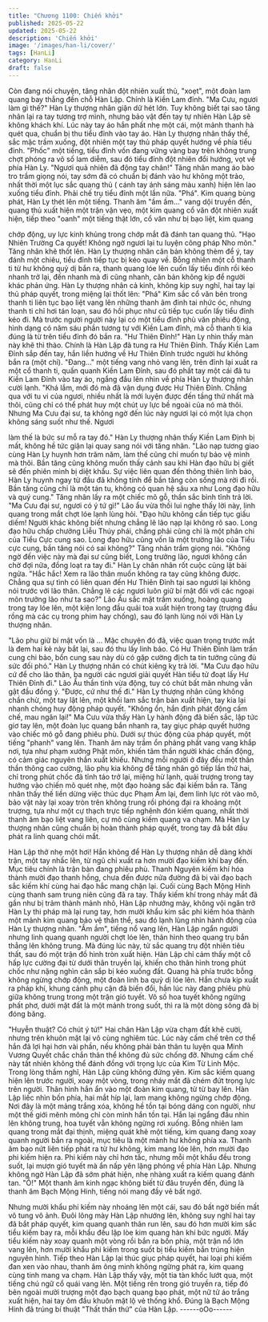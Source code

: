 ```yaml
---
title: "Chương 1100: Chiến khởi"
published: 2025-05-22
updated: 2025-05-22
description: 'Chiến khởi'
image: '/images/han-li/cover/'
tags: [HanLi]
category: HanLi
draft: false
---
```


Còn đang nói chuyện, tăng nhân đột nhiên xuất thủ, "xoẹt", một
đoàn lam quang bay thẳng đến chỗ Hàn Lập.
Chính là Kiền Lam đỉnh.
"Ma Cưu, ngươi làm gì thế?" Hàn Ly thượng nhân giận dữ hét
lớn.
Tuy không biết tại sao tăng nhân lại ra tay tương trợ mình, nhưng
bảo vật đến tay tự nhiên Hàn Lập sẽ không khách khí.
Lúc này tay áo hắn phất nhẹ một cái, một mảnh thanh hà quét
qua, chuẩn bị thu tiểu đỉnh vào tay áo.
Hàn Ly thượng nhân thấy thế, sắc mặc trầm xuống, đột nhiên một
tay thủ pháp quyết hướng về phía tiểu đỉnh.
"Phốc" một tiếng, tiểu đỉnh vốn đang vững vàng bay trên không
trung chợt phóng ra vô số lam diễm, sau đó tiểu đỉnh đột nhiên
đổi hướng, vọt về phía Hàn Ly.
"Ngươi quả nhiên đã động tay chân!" Tăng nhân mang áo bào tro
trầm giọng nói, tay sớm đã có chuẩn bị đánh vào hư không một
trảo, nhất thời một lục sắc quang thủ ( cánh tay ánh sáng màu
xanh) hiện lên lao xuống tiểu đỉnh.
Phải chế trụ tiểu đỉnh một lần nữa.
"Phá". Kim quang bùng phát, Hàn Ly thét lên một tiếng.
Thanh âm "ầm ầm…" vang dội truyền đến, quang thủ xuất hiện
một trận vặn vẹo, một kim quang cổ văn đột nhiên xuất hiện, tiếp
theo "oanh" một tiếng thật lớn, cổ văn như bị bạo liệt, kim quang

chớp động, uy lực kinh khủng trong chớp mắt đã đánh tan quang
thủ.
"Hạo Nhiên Trường Ca quyết! Không ngờ ngươi lại tu luyện công
pháp Nho môn." Tăng nhân khẽ thốt lên.
Hàn Ly thượng nhân căn bản không thèm để ý, tay đánh một
chiêu, tiểu đỉnh tiếp tục bị kéo quay về.
Bỗng nhiên một cỗ thanh ti từ hư không quỷ dị bắn ra, thanh
quang lóe lên cuốn lấy tiểu đỉnh rồi kéo nhanh trở lại, đến nhanh
mà đi cũng nhanh, căn bản không kịp để người khác phản ứng.
Hàn Ly thượng nhân cả kinh, không kịp suy nghĩ, hai tay lại thủ
pháp quyết, trong miệng lại thốt lên: "Phá"
Kim sắc cổ văn bên trong thanh ti liên tục bạo liệt vang lên những
thanh âm đinh tai nhức óc, nhưng thanh ti chỉ hơi tán loạn, sau đó
hồi phục như cũ tiếp tục cuốn lấy tiểu đỉnh kéo đi.
Mà trước người người này lại có một tiểu đỉnh phù văn phiêu
động, hình dạng có năm sáu phần tương tự với Kiền Lam đỉnh,
mà cỗ thanh ti kia đúng là từ trên tiểu đỉnh đó bắn ra.
"Hư Thiên Đỉnh!" Hàn Ly nhìn thấy màn này khẽ thì thào.
Chính là Hàn Lập đã tung ra Hư Thiên Đỉnh.
Thấy Kiền Lam Đỉnh sắp đến tay, hắn liền hướng về Hư Thiên
Đỉnh trước người hư không bắn ra (một chỉ). "Đang…" một tiếng
vang nhỏ vang lên, trên đỉnh lại xuất ra một cổ thanh ti, quấn
quanh Kiền Lam Đỉnh, sau đó phất tay một cái đã tu Kiền Lam
Đỉnh vào tay áo, ngẩng đầu lên nhìn về phía Hàn Ly thượng nhân
cười lạnh.
"Khá lắm, mới đó mà đã vận dụng được Hư Thiên Đỉnh. Chẳng
qua với tu vi của ngươi, nhiều nhất là mới luyện được đến tầng
thứ nhất mà thôi, cũng chỉ có thể phát huy một chút uy lực bề
ngoài của nó mà thôi. Nhưng Ma Cưu đại sư, ta không ngờ đến
lúc này ngươi lại có một lựa chọn không sáng suốt như thế. Ngươi

làm thế là bức sư mỗ ra tay đó."
Hàn Ly thượng nhân thấy Kiền Lam Định bị mất, không hề tức
giận lại quay sang nói với tăng nhân.
"Lão nạp tương giao cùng Hàn Ly huynh hơn trăm năm, làm thế
cũng chỉ muốn tự bảo vệ mình mà thôi. Bần tăng cũng không
muốn thấy cảnh sau khi Hàn đạo hữu bị giết sẽ đến phiên mình bị
diệt khẩu. Sự việc liên quan đến thông thiên linh bảo, Hàn Ly
huynh ngay từ đầu đã không tính để bần tăng còn sống mà rời đi
rồi. Bần tăng cũng chỉ là một tán tu, không có quan hệ sâu xa như
Long đạo hữu và quý cung."
Tăng nhân lấy ra một chiếc mõ gỗ, thần sắc bình tĩnh trả lời.
"Ma Cưu đại sư, ngươi có ý tứ gì!"
Lão ẩu vừa thối lui nghe thấy lời này, linh quang trong mắt chợt
lóe lạnh lùng hỏi.
"Đạo hữu không cần tiếp tục giấu diếm! Người khác không biết
nhưng chẳng lẽ lão nạp lại không rõ sao. Long đạo hữu chấp
chưởng Liễu Thúy phái, chẳng phải cũng chỉ là một phân chi của
Tiểu Cực cung sao. Long đạo hữu cũng vốn là một trưởng lão của
Tiểu cực cung, bần tăng nói có sai không?" Tăng nhân trầm giọng
nói.
"Không ngờ đến việc này mà đại sư cũng biết, Long trưởng lão,
ngươi không cần chờ đợi nữa, đồng loạt ra tay đi." Hàn Ly chân
nhân rốt cuộc cũng lật bài ngửa.
"Hắc hắc! Xem ra lão thân muốn không ra tay cũng không được.
Chẳng qua sự tình có liên quan đến Hư Thiên Đỉnh tại sao ngươi
lại không nói trước với lão thân. Chẳng lẽ các ngươi luôn giữ bí
mật đối với các ngoại môn trưởng lão như ta sao?"
Lão Ẩu sắc mặt trầm xuống, hoàng quang trong tay lóe lên, một
kiện long đầu quải toa xuất hiện trong tay (trượng đầu rồng mà
các cụ trong phim hay chống), sau đó lạnh lùng nói với Hàn Ly
thượng nhân.

"Lão phu giữ bí mật vốn là … Mặc chuyện đó đã, việc quan trọng
trước mắt là đem hai kẻ này bắt lại, sau đó thu lấy linh bảo. Có
Hư Thiên Đỉnh làm trấn cung chi bảo, bổn cung sau này dù có
gặp cường địch ta tin tưởng cũng đủ sức đối phó." Hàn Ly thượng
nhân có chút kiêng kỵ trả lời.
"Ma Cưu đạo hữu cứ để cho lão thân, ba người các ngươi giải
quyết Hàn tiểu tử đoạt lấy Hư Thiên Đỉnh đi." Lão Ẩu thần tình
vừa động, tuy có chút bất mãn nhưng vẫn gật đầu đồng ý.
"Được, cứ như thế đi." Hàn Ly thượng nhân cũng không chần
chừ, một tay lật lên, một khối lam sắc trận bàn xuất hiện, tay kia
lại nhanh chóng huy động pháp quyết.
"Không ổn, hắn định phát động cấm chế, mau ngăn lại!" Ma Cưu
vừa thấy Hàn Ly hành động đã biến sắc, lập tức giơ tay lên, một
đoàn lục quang bắn nhanh ra, tay giục pháp quyết hướng vào
chiếc mõ gỗ đang phiêu phù.
Dưới sự thúc động của pháp quyết, một tiếng "phanh" vang lên.
Thanh âm này trầm ổn phảng phất vang vang khắp nơi, tựa như
phạm xướng Phật môn, khiến tâm thần người khác chấn động, có
cảm giác nguyên thần xuất khiếu.
Nhưng mỗi người ở đây đều một thân thần thông cao cường, lão
phụ kia không để tăng nhân gõ tiếp lần thứ hai, chỉ trong phút
chốc đã tỉnh táo trở lại, miệng hừ lạnh, quải trượng trong tay
hướng vào chiến mõ quét nhẹ, một đạo hoàng sắc đại kiếm bắn
ra.
Tăng nhân thấy thế liền dừng việc thúc dục Phạm Âm lại, đem
linh lực rót vào mõ, bảo vật này lại xoay tròn trên không trung rồi
phóng đại ra khoảng một trượng, tựa như một cự thạch trực tiếp
nghênh đón kiếm quang, nhất thời thanh âm bạo liệt vang liên, cự
mõ cùng kiếm quang va chạm.
Mà Hàn Ly thượng nhân cũng chuẩn bị hoàn thành pháp quyết,
trong tay đã bắt đầu phát ra linh quang chói mắt.

Hàn Lập thở nhẹ một hơi!
Hắn không để Hàn Ly thượng nhân dễ dàng khởi trận, một tay
nhấc lên, từ ngũ chỉ xuất ra hơn mười đạo kiếm khí bay đến.
Mục tiêu chính là trận bàn đang phiêu phù.
Thanh Nguyên kiếm khí hóa thành mười đạo thanh hồng, chưa
đến được nửa đường đã bị vài đạo bạch sắc kiếm khí cùng hai
đạo hắc mang chặn lại.
Cuối cùng Bạch Mộng Hinh cùng thanh sam trung niên cũng đã ra
tay.
Thấy kiếm khí trong nháy mắt đã gần như bị trảm thành mảnh
nhỏ, Hàn Lập nhướng mày, không vội ngăn trở Hàn Ly thi pháp
mà lại rung tay, hơn mười khẩu kim sắc phi kiếm hóa thành một
mảnh kim quang bảo vệ thân thể, sau đó lạnh lùng nhìn hành
động của Hàn Ly thượng nhân.
"Ầm ầm", tiếng nổ vang lên, Hàn Lập ngẩn người nhưng linh
quang quanh người chợt lóe lên, thân hình theo quang trụ bắn
thẳng lên không trung.
Mà đúng lúc này, tử sắc quang trụ đột nhiên tiêu thất, sau đó một
trận đồ hình tròn xuất hiện.
Hàn Lập chỉ cảm thấy một cỗ hấp lực cường đại từ dưới thân
truyền lại, khiến cho thân hình trong phút chốc như nặng nghìn
cân sắp bị kéo xuống đất. Quang hà phía trước bỗng không
ngừng chớp động, một đoàn linh ba quỷ dị lóe lên.
Hắn chưa kịp xuất ra pháp khí, khung cảnh phụ cận đã biến đổi,
hắn lúc này đang phiêu phù giữa không trung trong một trận gió
tuyết.
Vô số hoa tuyết không ngừng phất phơ, dưới mặt đất là một
mảnh trong suốt, thì ra là một dòng sông đã bị đóng băng.

"Huyễn thuật? Có chút ý tứ!"
Hai chân Hàn Lập vừa chạm đất khẽ cười, nhưng trên khuôn mặt
lại vô cùng nghiêm túc.
Lúc này cấm chế trên cơ thể hắn đã lợi hại hơn vài phần, nếu
không phải bản thân tu luyện qua Minh Vương Quyết chắc chắn
thân thể không đủ sức chống đỡ. Nhưng cấm chế này tất nhiên
không thể đánh đồng với trọng lực của Kim Từ Linh Mộc.
Trong lòng thầm nghĩ, Hàn Lập cũng không đứng yên. Kim sắc
kiếm quang hiện lên trước người, xoay một vòng, trong nháy mắt
đã chém đứt trọng lực trên người.
Thân hình hắn ẩn vào một đoàn kim quang, từ từ bay lên. Hàn
Lập liếc nhìn bốn phía, hai mắt híp lại, lam mang không ngừng
chớp động.
Nơi đây là một mảng trắng xóa, không hề tồn tại bóng dáng con
người, như một thế giới mênh mông chỉ còn mình hắn tồn tại.
Hắn lại ngẩng đầu nhìn lên không trung, hoa tuyết vẫn không
ngừng rơi xuống.
Bỗng nhiên lam quang trong mắt đại thịnh, miệng quát khẽ một
tiếng, kim quang đang xoay quanh người bắn ra ngoài, mục tiêu
là một mảnh hư không phía xa.
Thanh âm bạo nứt liên tiếp phát ra từ hư không, kim mang lóe
lên, hơn mười đạo phi kiếm hiện ra.
Phi kiếm này chỉ hơn tấc, nhưng mỗi một khẩu đều trong suốt, lại
mượn gió tuyết mà ẩn nấp yên lặng phóng về phía Hàn Lập.
Nhưng không ngờ Hàn Lập đã sớm phát hiện, nhẹ nhàng xuất ra
kiếm quang đánh tan.
"Ồ!" Một thanh âm kinh ngạc không biết từ đâu truyền đến, đúng
là thanh âm Bạch Mộng Hinh, tiếng nói mang đầy vẻ bất ngờ.

Nhưng mười khẩu phi kiếm này nhoáng lên một cái, sau đó bất
ngờ biến mất vô tung vô ảnh.
Đuôi lông mày Hàn Lập nhướng lên, không suy nghĩ hai tay đã
bắt pháp quyết, kim quang quanh thân run lên, sau đó hơn mười
kim sắc tiểu kiếm bay ra, mỗi khẩu đều lập lòe kim quang hàn khí
bức người.
Mấy tiểu kiếm này xoay quanh một vòng rồi bắn ra bốn phía, một
trận nổ lớn vang lên, hơn mười khẩu phi kiếm trong suốt bị tiểu
kiếm bắn trúng hiện nguyên hình.
Tiếp theo Hàn Lập lại thúc giục pháp quyết, hai loại phi kiếm đan
xen vào nhau, thanh âm ông minh không ngừng phát ra, kim
quang cùng tinh mang va chạm.
Hàn Lập thấy vậy, một tia tàn khốc lướt qua, một tiếng chú ngữ cổ
quái vang lên.
Một tiếng rên trong gió truyền ra, tiếp đó bên ngoài mười trượng
một đạo bạch quang bạo phát, một nữ tử áo trắng xuất hiện, hai
tay ôm đầu khuôn mặt lộ vẻ thống khổ.
Đúng là Bạch Mộng Hinh đã trúng bí thuật "Thất thần thứ" của
Hàn Lập.
------oOo------
